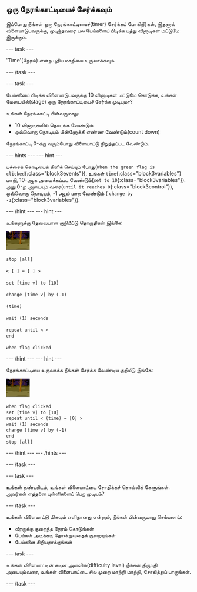 ## ஒரு நேரங்காட்டியைச் சேர்க்கவும்

இப்போது நீங்கள் ஒரு நேரங்காட்டியைச்(timer) சேர்க்கப் போகிறீர்கள், இதனால் விளையாடுபவருக்கு, முடிந்தவரை பல பேய்களைப் பிடிக்க பத்து வினாடிகள் மட்டுமே இருக்கும்.

\--- task \---

'Time'(நேரம்) என்ற புதிய மாறியை உருவாக்கவும்.

\--- /task \---

\--- task \---

பேய்களைப் பிடிக்க விளையாடுபவருக்கு 10 வினாடிகள் மட்டுமே கொடுக்க, உங்கள் மேடையில்(stage) ஒரு நேரங்காட்டியைச் சேர்க்க முடியுமா?

உங்கள் நேரங்காட்டி பின்வருமாறு:

+ 10 வினாடிகளில் தொடங்க வேண்டும்
+ ஒவ்வொரு நொடியும் பின்னோக்கி எண்ண வேண்டும்(count down)

நேரங்காட்டி 0-க்கு வரும்போது விளையாட்டு நிறுத்தப்பட வேண்டும்.

\--- hints \--- \--- hint \---

பச்சைக் கொடியைக் கிளிக் செய்யும் போது(`When the green flag is clicked`{:class="block3events"}), உங்கள் `time`{:class="block3variables"} மாறி, 10-ஆக அமைக்கப்பட வேண்டும்(`set to 10`{:class="block3variables"}). அது 0-ஐ அடையும் வரை(`until it reaches 0`{:class="block3control"}), ஒவ்வொரு நொடியும், -1 ஆல் மாற வேண்டும் ( `change by -1`{:class="block3variables"}).

\--- /hint \--- \--- hint \---

உங்களுக்கு தேவையான குறியீட்டு தொகுதிகள் இங்கே:

![பேய்-sprite](images/ghost-backdrop.png)

```blocks3
stop [all]

< [ ] = [ ] >

set [time v] to [10]

change [time v] by (-1)

(time)

wait (1) seconds

repeat until < >
end

when flag clicked

```

\--- /hint \--- \--- hint \---

நேரங்காட்டியை உருவாக்க நீங்கள் சேர்க்க வேண்டிய குறியீடு இங்கே:

![பின்னணி icon](images/ghost-backdrop.png)

```blocks3
when flag clicked
set [time v] to [10]
repeat until < (time) = [0] >
wait (1) seconds
change [time v] by (-1)
end
stop [all]
```

\--- /hint \--- \--- /hints \---

\--- /task \---

\--- task \---

உங்கள் நண்பரிடம், உங்கள் விளையாட்டை சோதிக்கச் சொல்லிக் கேளுங்கள். அவர்கள் எத்தனை புள்ளிகளைப் பெற முடியும்?

\--- /task \---

உங்கள் விளையாட்டு மிகவும் எளிதானது என்றால், நீங்கள் பின்வருமாறு செய்யலாம்:

+ வீரருக்கு குறைந்த நேரம் கொடுங்கள்
+ பேய்கள் அடிக்கடி தோன்றுவதைக் குறையுங்கள்
+ பேய்களை சிறியதாக்குங்கள்

\--- task \---

உங்கள் விளையாட்டின் கடின அளவில்(difficulty level) நீங்கள் திருப்தி அடையும்வரை, உங்கள் விளையாட்டை சில முறை மாற்றி மாற்றி, சோதித்துப் பாருங்கள்.

\--- /task \---